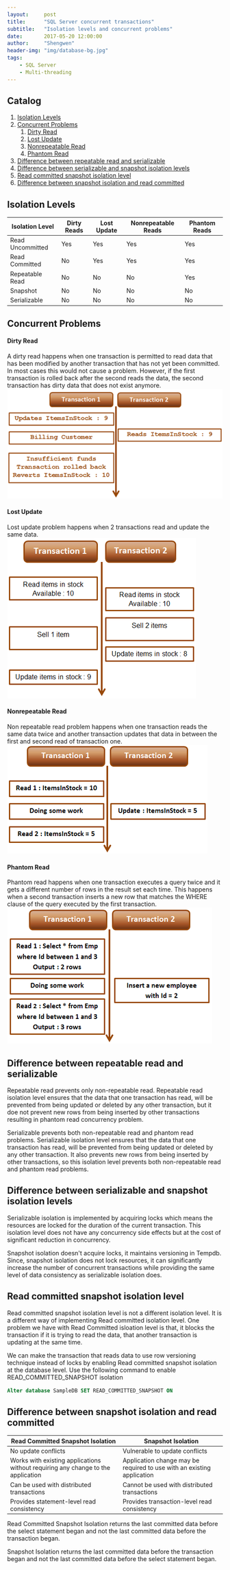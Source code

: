 ```yaml
---
layout:     post
title:      "SQL Server concurrent transactions"
subtitle:   "Isolation levels and concurrent problems"
date:       2017-05-20 12:00:00
author:     "Shengwen"
header-img: "img/database-bg.jpg"
tags:
    - SQL Server
    - Multi-threading
---
```


## Catalog

1. [Isolation Levels](#isolation-levels)
2. [Concurrent Problems](#concurrent-problems)
    1. [Dirty Read](#dirty-read)
    2. [Lost Update](#lost-update)
    3. [Nonrepeatable Read](#non-repeatable-read)
    4. [Phantom Read](#phantom-read)
3. [Difference between repeatable read and serializable](#difference-between-repeatable-read-and-serializable)
4. [Difference between serializable and snapshot isolation levels](#difference-between-serializable-and-snapshot-isolation-levels)
5. [Read committed snapshot isolation level](#read-committed-snapshot-isolation-level)
6. [Difference between snapshot isolation and read committed](#difference-between-snapshot-isolation-and-read-committed)

## Isolation Levels

|Isolation Level|Dirty Reads|Lost Update|Nonrepeatable Reads|Phantom Reads|
|-|-|-|-|-|
|Read Uncommitted|Yes|Yes|Yes|Yes|
|Read Committed|No|Yes|Yes|Yes|
|Repeatable Read|No|No|No|Yes|
|Snapshot|No|No|No|No|
|Serializable|No|No|No|No|

## Concurrent Problems

#### Dirty Read
A dirty read happens when one transaction is permitted to read data that has been modified by another transaction that has not yet been committed. In most cases this would not cause a problem. However, if the first transaction is rolled back after the second reads the data, the second transaction has dirty data that does not exist anymore.
![](img/in-post/post-concurrent/dirtyread.png)

#### Lost Update
Lost update problem happens when 2 transactions read and update the same data.
![](img/in-post/post-concurrent/lostupdate.png)

#### Nonrepeatable Read
Non repeatable read problem happens when one transaction reads the same data twice and another transaction updates that data in between the first and second read of transaction one. 
![](img/in-post/post-concurrent/nonrepeatableread.png)

#### Phantom Read
Phantom read happens when one transaction executes a query twice and it gets a different number of rows in the result set each time. This happens when a second transaction inserts a new row that matches the WHERE clause of the query executed by the first transaction.
![](img/in-post/post-concurrent/phantomread.png)

## Difference between repeatable read and serializable
Repeatable read prevents only non-repeatable read. Repeatable read isolation level ensures that the data that one transaction has read, will be prevented from being updated or deleted by any other transaction, but it doe not prevent new rows from being inserted by other transactions resulting in phantom read concurrency problem. 

Serializable prevents both non-repeatable read and phantom read problems. Serializable isolation level ensures that the data that one transaction has read, will be prevented from being updated or deleted by any other transaction. It also prevents new rows from being inserted by other transactions, so this isolation level prevents both non-repeatable read and phantom read problems. 

## Difference between serializable and snapshot isolation levels
Serializable isolation is implemented by acquiring locks which means the resources are locked for the duration of the current transaction. This isolation level does not have any concurrency side effects but at the cost of significant reduction in concurrency. 

Snapshot isolation doesn't acquire locks, it maintains versioning in Tempdb. Since, snapshot isolation does not lock resources, it can significantly increase the number of concurrent transactions while providing the same level of data consistency as serializable isolation does.

## Read committed snapshot isolation level
Read committed snapshot isolation level is not a different isolation level. It is a different way of implementing Read committed isolation level. One problem we have with Read Committed isloation level is that, it blocks the transaction if it is trying to read the data, that another transaction is updating at the same time. 

We can make the transaction that reads data to use row versioning technique instead of locks by enabling Read committed snapshot isolation at the database level. Use the following command to enable READ_COMMITTED_SNAPSHOT isolation
```sql
Alter database SampleDB SET READ_COMMITTED_SNAPSHOT ON
```
## Difference between snapshot isolation and read committed

|Read Committed Snapshot Isolation|Snapshot Isolation|
|-|-|
|No update conflicts|Vulnerable to update conflicts|
|Works with existing applications without requiring any change to the application|Application change may be required to use with an existing application|
|Can be used with distributed transactions|Cannot be used with distributed transactions|
|Provides statement-level read consistency|Provides transaction-level read consistency|

Read Committed Snapshot Isolation returns the last committed data before the select statement began and not the last committed data before the transaction began. 

Snapshot Isolation returns the last committed data before the transaction began and not the last committed data before the select statement began. 

